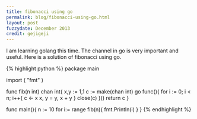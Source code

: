 ```yaml
---
title: fibonacci using go
permalink: blog/fibonacci-using-go.html
layout: post
fuzzydate: December 2013
credit: gejigeji
---
```


I am learning golang this time.
The channel in go is very important and useful.
Here is a solution of fibonacci using go.

{% highlight python %}
package main

import (
"fmt"
)

func fib(n int) chan int{
	x,y := 1,1
	c := make(chan int)
	go func(){
		for i := 0; i < n; i++{
			c <- x
			x, y = y, x + y
		}
		close(c)
	}()
	return c
}

func main(){
	n := 10
	for i:= range fib(n){
		fmt.Println(i)
	}
}
{% endhighlight %}
